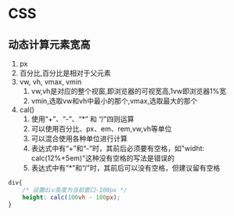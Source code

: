 # CSS

## 动态计算元素宽高

1. px
2. 百分比,百分比是相对于父元素
3. vw, vh, vmax, vmin
   1. vw,vh是对应的整个视窗,即浏览器的可视宽高,1vw即浏览器1%宽
   2. vmin,选取vw和vh中最小的那个,vmax,选取最大的那个
4. cal()
   1. 使用“+”、“-”、“*” 和 “/”四则运算
   2. 可以使用百分比、px、em、rem,vw,vh等单位
   3. 可以混合使用各种单位进行计算
   4. 表达式中有“+”和“-”时，其前后必须要有空格，如"widht: calc(12%+5em)"这种没有空格的写法是错误的
   5. 表达式中有“*”和“/”时，其前后可以没有空格，但建议留有空格
```css
div{
    /* 设置div高度为当前窗口-100px */
    height: calc(100vh - 100px);     
}
```